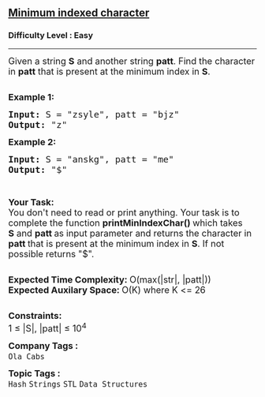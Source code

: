 <h2><a href="https://www.geeksforgeeks.org/problems/minimum-indexed-character0221/1?page=2&category=Strings&difficulty=Easy&status=unsolved&sortBy=submissions">Minimum indexed character</a></h2><h3>Difficulty Level : Easy</h3><hr><div class="problems_problem_content__Xm_eO" bis_skin_checked="1"><p><span style="font-size:18px">Given a string <strong>S</strong>&nbsp;and another string&nbsp;<strong>patt</strong>. Find the character in&nbsp;<strong>patt</strong>&nbsp;that is present at the minimum index in <strong>S</strong>.</span><br>
&nbsp;</p>

<p><span style="font-size:18px"><strong>Example 1:</strong></span></p>

<pre><span style="font-size:18px"><strong>Input: </strong>S = "zsyle", patt = "bjz"
<strong>Output: </strong>"z"</span>
</pre>

<p><span style="font-size:18px"><strong>Example 2:</strong></span></p>

<pre><span style="font-size:18px"><strong>Input: </strong>S = "anskg", patt = "me"
<strong>Output: </strong>"$"</span>
</pre>

<p>&nbsp;</p>

<p><span style="font-size:18px"><strong>Your Task:</strong><br>
You don't need to read or print anything. Your task is to complete the function&nbsp;<strong>printMinIndexChar()&nbsp;</strong>which takes <strong>S</strong>&nbsp;and <strong>patt&nbsp;</strong>as input parameter and returns the character in<strong> patt&nbsp;</strong>that is present at the minimum index in <strong>S</strong>. If not possible returns "$".</span><br>
&nbsp;</p>

<p><span style="font-size:18px"><strong>Expected Time Complexity:&nbsp;</strong>O(max(|str|, |patt|))<br>
<strong>Expected Auxilary Space:&nbsp;</strong>O(K) where K &lt;= 26</span><br>
&nbsp;</p>

<p><span style="font-size:18px"><strong>Constraints:</strong><br>
1 ≤ |S|, |patt| ≤ 10<sup>4</sup></span></p>
</div><p><span style=font-size:18px><strong>Company Tags : </strong><br><code>Ola Cabs</code>&nbsp;<br><p><span style=font-size:18px><strong>Topic Tags : </strong><br><code>Hash</code>&nbsp;<code>Strings</code>&nbsp;<code>STL</code>&nbsp;<code>Data Structures</code>&nbsp;